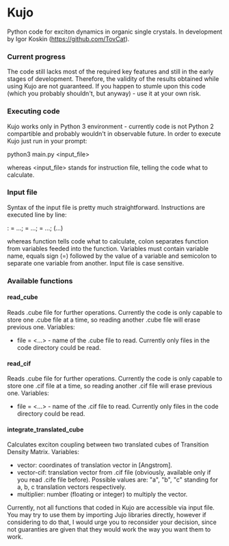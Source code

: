 # Kujo
Python code for exciton dynamics in organic single crystals. In development by Igor Koskin (https://github.com/TovCat).

### Current progress
The code still lacks most of the required key features and still in the early stages of development. Therefore, the validity of the results obtained while using Kujo are not guaranteed. If you happen to stumle upon this code (which you probably shouldn't, but anyway) - use it at your own risk.

### Executing code
Kujo works only in Python 3 environment - currently code is not Python 2 compartible and probably wouldn't in observable future. In order to execute Kujo just run in your prompt:

python3 main.py <input_file>

whereas <input_file> stands for instruction file, telling the code what to calculate.

### Input file
Syntax of the input file is pretty much straightforward. Instructions are executed line by line:

<function>: <var1> = ...; <var2> = ...; <var3> = ...; (...)

whereas function tells code what to calculate, colon separates function from variables feeded into the function. Variables must contain variable name, equals sign (=) followed by the value of a variable and semicolon to separate one variable from another. Input file is case sensitive. 

### Available functions
#### read_cube
Reads .cube file for further operations. Currently the code is only capable to store one .cube file at a time, so reading another .cube file will erase previous one.
Variables:
* file = <...> - name of the .cube file to read. Currently only files in the code directory could be read.

#### read_cif
Reads .cube file for further operations. Currently the code is only capable to store one .cif file at a time, so reading another .cif file will erase previous one.
Variables:
* file = <...> - name of the .cif file to read. Currently only files in the code directory could be read.

#### integrate_translated_cube
Calculates exciton coupling between two translated cubes of Transition Density Matrix.
Variables:
* vector: coordinates of translation vector in [Angstrom].
* vector-cif: translation vector from .cif file (obviously, available only if you read .cife file before). Possible values are: "a", "b", "c" standing for a, b, c translation vectors respectively.
* multiplier: number (floating or integer) to multiply the vector.

Currently, not all functions that coded in Kujo are accessible via input file. You may try to use them by importing Jujo libraries directly, however if considering to do that, I would urge you to reconsider your decision, since not guaranties are given that they would work the way you want them to work.
